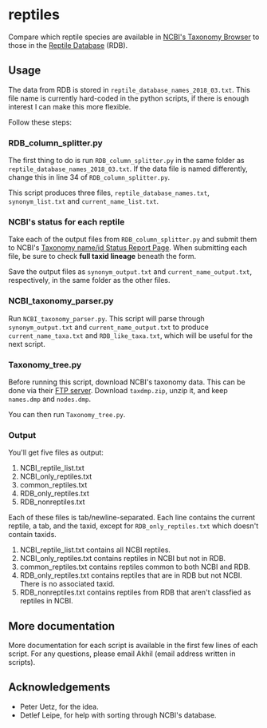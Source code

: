# reptiles
Compare which reptile species are available in [NCBI's Taxonomy Browser](https://www.ncbi.nlm.nih.gov/Taxonomy/taxonomyhome.html/) to those in the [Reptile Database](http://reptile-database.org/) (RDB).

## Usage
The data from RDB is stored in `reptile_database_names_2018_03.txt`. This file name is currently hard-coded in the python scripts, if there is enough interest I can make this more flexible.

Follow these steps:

### RDB_column_splitter.py
The first thing to do is run `RDB_column_splitter.py` in the same folder as `reptile_database_names_2018_03.txt`. If the data file is named differently, change this in line 34 of `RDB_column_splitter.py`.

This script produces three files, `reptile_database_names.txt`, `synonym_list.txt` and `current_name_list.txt`. 

### NCBI's status for each reptile
Take each of the output files from `RDB_column_splitter.py` and submit them to NCBI's [Taxonomy name/id Status Report Page](https://www.ncbi.nlm.nih.gov/Taxonomy/TaxIdentifier/tax_identifier.cgi). When submitting each file, be sure to check **full taxid lineage** beneath the form.

Save the output files as `synonym_output.txt` and `current_name_output.txt`, respectively, in the same folder as the other files.

### NCBI_taxonomy_parser.py
Run `NCBI_taxonomy_parser.py`. This script will parse through `synonym_output.txt` and `current_name_output.txt` to produce `current_name_taxa.txt` and `RDB_like_taxa.txt`, which will be useful for the next script.

### Taxonomy_tree.py
Before running this script, download NCBI's taxonomy data. This can be done via their [FTP server](https://ftp.ncbi.nlm.nih.gov/pub/taxonomy/). Download `taxdmp.zip`, unzip it, and keep `names.dmp` and `nodes.dmp`.

You can then run `Taxonomy_tree.py`.

### Output

You'll get five files as output:

1. NCBI_reptile_list.txt
2. NCBI_only_reptiles.txt
3. common_reptiles.txt
4. RDB_only_reptiles.txt
5. RDB_nonreptiles.txt

    
Each of these files is tab/newline-separated. Each line contains the current reptile, a tab, and the taxid, except for `RDB_only_reptiles.txt` which doesn't contain taxids.
    
1. NCBI_reptile_list.txt contains all NCBI reptiles.
2. NCBI_only_reptiles.txt contains reptiles in NCBI but not in RDB.
3. common_reptiles.txt contains reptiles common to both NCBI and RDB.
4. RDB_only_reptiles.txt contains reptiles that are in RDB but not NCBI. There is no associated taxid.
5. RDB_nonreptiles.txt contains reptiles from RDB that aren't classfied as reptiles in NCBI.


## More documentation
More documentation for each script is available in the first few lines of each script. For any questions, please email Akhil (email address written in scripts).

## Acknowledgements
* Peter Uetz, for the idea.
* Detlef Leipe, for help with sorting through NCBI's database.
